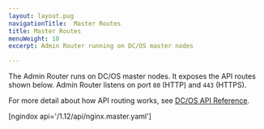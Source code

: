 ```yaml
---
layout: layout.pug
navigationTitle:  Master Routes
title: Master Routes
menuWeight: 10
excerpt: Admin Router running on DC/OS master nodes

---
```

The Admin Router runs on DC/OS master nodes. It exposes the API routes shown below. Admin Router listens on port `80` (HTTP) and `443` (HTTPS).

For more detail about how API routing works, see [DC/OS API Reference](/mesosphere/dcos/1.12/api/).



[ngindox api='/1.12/api/nginx.master.yaml']
